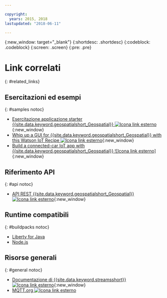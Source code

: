 ```yaml
---

copyright:
  years: 2015, 2018
lastupdated: "2018-06-11"

---
```


<!-- Attribute definitions -->
{:new_window: target="_blank"}
{:shortdesc: .shortdesc}
{:codeblock: .codeblock}
{:screen: .screen}
{:pre: .pre}

# Link correlati
{: #related_links}

## Esercitazioni ed esempi
{: #samples notoc}

* [Esercitazione applicazione starter {{site.data.keyword.geospatialshort_Geospatial}} ![Icona link esterno](../../icons/launch-glyph.svg "Icona link esterno")](https://developer.ibm.com/streamsdev/docs/build-real-time-location-monitoring-application-ibm-cloud-geospatial-analytics-node-js/){:new_window}
* [Whip up a GUI for {{site.data.keyword.geospatialshort_Geospatial}} with this Watson IoT Recipe ![Icona link esterno](../../icons/launch-glyph.svg "Icona link esterno")](https://www.ibm.com/blogs/bluemix/2017/03/whip-gui-geospatial-analytics-watson-iot-recipe/){:new_window}
* [Build a connected-car IoT app with {{site.data.keyword.geospatialshort_Geospatial}} ![Icona link esterno]](https://www.ibm.com/developerworks/mobile/library/mo-connectedcar-app/index.html){:new_window}


## Riferimento API
{: #api notoc}

* [API REST {{site.data.keyword.geospatialshort_Geospatial}} ![Icona link esterno](../../icons/launch-glyph.svg "Icona link esterno")](https://console.ng.bluemix.net/apidocs/246){:new_window}

## Runtime compatibili
{: #buildpacks notoc}

* [Liberty for Java](/docs/runtimes/liberty/index.html#liberty)
* [Node.js](/docs/runtimes/nodejs/index.html#nodejs)

## Risorse generali

{: #general notoc}
* [Documentazione di {{site.data.keyword.streamsshort}}![Icona link esterno](../../icons/launch-glyph.svg "Icona link esterno")](http://www.ibm.com/support/knowledgecenter/SSCRJU_4.2.1/com.ibm.streams.welcome.doc/doc/kc-homepage.html){:new_window}
* [MQTT.org ![Icona link esterno](../../icons/launch-glyph.svg "Icona link esterno")](http://mqtt.org/)
